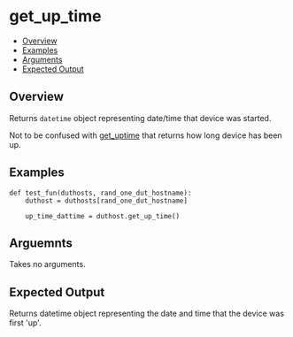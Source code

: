 # get_up_time

- [Overview](#overview)
- [Examples](#examples)
- [Arguments](#arguments)
- [Expected Output](#expected-output)

## Overview
Returns `datetime` object representing date/time that device was started.

Not to be confused with [get_uptime](get_uptime.md) that returns how long device has been up.

## Examples
```
def test_fun(duthosts, rand_one_dut_hostname):
    duthost = duthosts[rand_one_dut_hostname]

    up_time_dattime = duthost.get_up_time()
```

## Arguemnts
Takes no arguments.

## Expected Output
Returns datetime object representing the date and time that the device was first 'up'.
